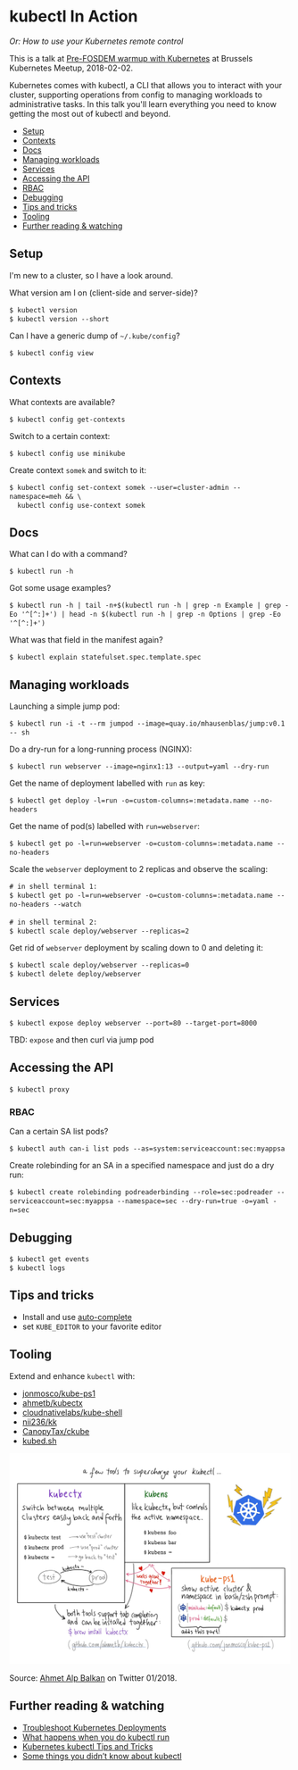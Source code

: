 # kubectl In Action

_Or: How to use your Kubernetes remote control_

This is a talk at [Pre-FOSDEM warmup with Kubernetes](https://www.meetup.com/Brussels-Kubernetes-Meetup/events/245974093/) at Brussels Kubernetes Meetup, 2018-02-02.

Kubernetes comes with kubectl, a CLI that allows you to interact with your cluster, supporting operations from config to managing workloads to administrative tasks. In this talk you'll learn everything you need to know getting the most out of kubectl and beyond.

- [Setup](#setup)
- [Contexts](#contexts)
- [Docs](#docs)
- [Managing workloads](#managing-workloads)
- [Services](#services)
- [Accessing the API](#accessing-the-api)
- [RBAC](#rbac)
- [Debugging](#debugging)
- [Tips and tricks](#tips-and-tricks)
- [Tooling](#tooling)
- [Further reading & watching](#further-reading-watching)

## Setup

I'm new to a cluster, so I have a look around.

What version am I on (client-side and server-side)?

```
$ kubectl version
$ kubectl version --short
```

Can I have a generic dump of `~/.kube/config`?

```
$ kubectl config view
```

## Contexts

What contexts are available?

```
$ kubectl config get-contexts
```

Switch to a certain context:

```
$ kubectl config use minikube
```

Create context `somek` and switch to it:

```
$ kubectl config set-context somek --user=cluster-admin --namespace=meh && \
  kubectl config use-context somek
```

## Docs

What can I do with a command?

```
$ kubectl run -h
```

Got some usage examples?

```
$ kubectl run -h | tail -n+$(kubectl run -h | grep -n Example | grep -Eo '^[^:]+') | head -n $(kubectl run -h | grep -n Options | grep -Eo '^[^:]+')
```

What was that field in the manifest again?

```
$ kubectl explain statefulset.spec.template.spec
```

## Managing workloads

Launching a simple jump pod:

```
$ kubectl run -i -t --rm jumpod --image=quay.io/mhausenblas/jump:v0.1 -- sh
```

Do a dry-run for a long-running process (NGINX):

```
$ kubectl run webserver --image=nginx1:13 --output=yaml --dry-run
```

Get the name of deployment labelled with `run` as key:

```
$ kubectl get deploy -l=run -o=custom-columns=:metadata.name --no-headers
```

Get the name of pod(s) labelled with `run=webserver`:

```
$ kubectl get po -l=run=webserver -o=custom-columns=:metadata.name --no-headers
```

Scale the `webserver` deployment to 2 replicas and observe the scaling:

```
# in shell terminal 1:
$ kubectl get po -l=run=webserver -o=custom-columns=:metadata.name --no-headers --watch

# in shell terminal 2:
$ kubectl scale deploy/webserver --replicas=2
```

Get rid of `webserver` deployment by scaling down to 0 and deleting it:

```
$ kubectl scale deploy/webserver --replicas=0
$ kubectl delete deploy/webserver
```

## Services

```
$ kubectl expose deploy webserver --port=80 --target-port=8000
```

TBD: `expose` and then curl via jump pod

## Accessing the API

```
$ kubectl proxy
```

### RBAC

Can a certain SA list pods?

```
$ kubectl auth can-i list pods --as=system:serviceaccount:sec:myappsa
```

Create rolebinding for an SA in a specified namespace and just do a dry run:

```
$ kubectl create rolebinding podreaderbinding --role=sec:podreader --serviceaccount=sec:myappsa --namespace=sec --dry-run=true -o=yaml -n=sec
```

## Debugging

```
$ kubectl get events
$ kubectl logs
```

## Tips and tricks

- Install and use [auto-complete](https://kubernetes.io/docs/tasks/tools/install-kubectl/#enabling-shell-autocompletion)
- set `KUBE_EDITOR` to your favorite editor

## Tooling

Extend and enhance `kubectl` with:

- [jonmosco/kube-ps1](https://github.com/jonmosco/kube-ps1)
- [ahmetb/kubectx](https://github.com/ahmetb/kubectx)
- [cloudnativelabs/kube-shell](https://github.com/cloudnativelabs/kube-shell)
- [nii236/kk](https://github.com/nii236/kk)
- [CanopyTax/ckube](https://github.com/CanopyTax/ckube)
- [kubed.sh](http://kubed.sh/)

![extending kubectl](img/aab-twitter.jpg)

Source: [Ahmet Alp Balkan](https://twitter.com/ahmetb/status/949064018483802112) on Twitter 01/2018.


## Further reading & watching

- [Troubleshoot Kubernetes Deployments](https://docs.bitnami.com/kubernetes/how-to/troubleshoot-kubernetes-deployments/)
- [What happens when you do kubectl run](https://github.com/jamiehannaford/what-happens-when-k8s/blob/master/README.md)
- [Kubernetes kubectl Tips and Tricks](https://coreos.com/blog/kubectl-tips-and-tricks)
- [Some things you didn’t know about kubectl](http://blog.kubernetes.io/2015/10/some-things-you-didnt-know-about-kubectl_28.html)
